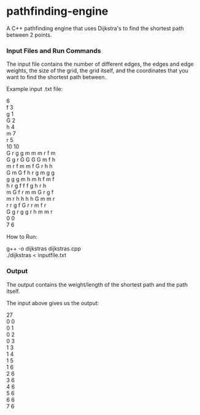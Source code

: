 # pathfinding-engine

A C++ pathfinding engine that uses Dijkstra's to find the shortest path between 2 points. 

### Input Files and Run Commands
The input file contains the number of different edges, the edges and edge weights, the size of the grid, the grid itself, and the coordinates that you want to find the shortest path between.

Example input .txt file:

6 <br />
f 3 <br />
g 1 <br />
G 2 <br />
h 4 <br />
m 7 <br />
r 5 <br />
10 10 <br />
G r g g m m m r f m <br />
G g r G G G G m f h <br />
m r f m m f G r h h <br />
G m G f h r g m g g <br />
g g g m h m h f m f <br />
h r g f f f g h r h <br />
m G f r m m G r g f <br />
m r h h h h G m m r <br />
r r g f G r r m f r <br />
G g r g g r h m m r <br />
0 0 <br />
7 6 <br />


How to Run:

  g++ -o dijkstras dijkstras.cpp <br />
  ./dijkstras < inputfile.txt    <br />

### Output

The output contains the weight/length of the shortest path and the path itself.

The input above gives us the output: 

27 <br />
0 0 <br />
0 1 <br />
0 2 <br />
0 3 <br />
1 3 <br />
1 4 <br />
1 5 <br />
1 6 <br />
2 6 <br />
3 6 <br /> 
4 6 <br />
5 6 <br />
6 6 <br />
7 6 <br />
 
